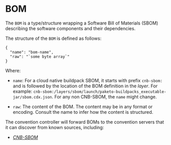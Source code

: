 # BOM

The `BOM` is a type/structure wrapping a Software Bill of Materials (SBOM) describing the software components and their dependencies.

The structure of the `BOM` is defined as follows:

```
{
  "name": "bom-name",
  "raw": "`some byte array`"
}
```

Where:

  + `name`: For a cloud native buildpack SBOM, it starts with prefix `cnb-sbom:` and is followed by the location of the BOM definition in the *layer*. For example: `cnb-sbom:/layers/sbom/launch/paketo-buildpacks_executable-jar/sbom.cdx.json`. For any non CNB-SBOM, the `name` might change.

  + `raw`: The content of the BOM. The content may be in any format or encoding. Consult the name to infer how the content is structured.

The convention controller will forward BOMs to the convention servers that it can discover from known sources, including:

+ [*CNB-SBOM*](https://github.com/buildpacks/rfcs/blob/main/text/0095-sbom.md)
